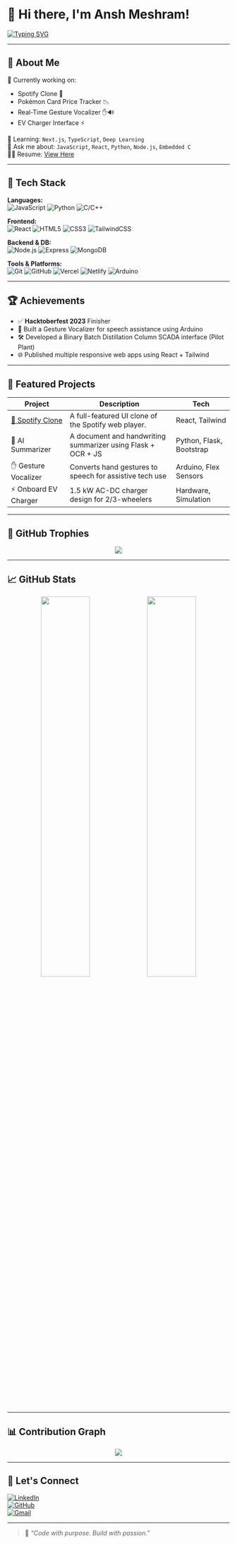 # 👋 Hi there, I'm Ansh Meshram!

[![Typing SVG](https://readme-typing-svg.demolab.com?font=Fira+Code&weight=500&size=24&pause=1000&center=true&width=435&lines=Passionate+Full-Stack+Developer;AI%2FML+Explorer+%7C+COEP;Loves+building+with+React+%7C+Node.js)](https://github.com/AnshMeshram)

---

## 🧠 About Me

🔭 Currently working on:  
- Spotify Clone 🎵  
- Pokémon Card Price Tracker 📉  
- Real-Time Gesture Vocalizer ✋🔊  
- EV Charger Interface ⚡

🌱 Learning: `Next.js`, `TypeScript`, `Deep Learning`  
💬 Ask me about: `JavaScript`, `React`, `Python`, `Node.js`, `Embedded C`  
🧑‍💼 Resume: [View Here](#) <!-- Add your hosted resume link -->

---

## 🚀 Tech Stack

**Languages:**  
![JavaScript](https://img.shields.io/badge/-JavaScript-black?style=flat-square&logo=javascript) ![Python](https://img.shields.io/badge/-Python-black?style=flat-square&logo=python) ![C/C++](https://img.shields.io/badge/-C/C++-black?style=flat-square&logo=c)

**Frontend:**  
![React](https://img.shields.io/badge/-React-black?style=flat-square&logo=react) ![HTML5](https://img.shields.io/badge/-HTML5-black?style=flat-square&logo=html5) ![CSS3](https://img.shields.io/badge/-CSS3-black?style=flat-square&logo=css3) ![TailwindCSS](https://img.shields.io/badge/-TailwindCSS-black?style=flat-square&logo=tailwind-css)

**Backend & DB:**  
![Node.js](https://img.shields.io/badge/-Node.js-black?style=flat-square&logo=node.js) ![Express](https://img.shields.io/badge/-Express-black?style=flat-square&logo=express) ![MongoDB](https://img.shields.io/badge/-MongoDB-black?style=flat-square&logo=mongodb)

**Tools & Platforms:**  
![Git](https://img.shields.io/badge/-Git-black?style=flat-square&logo=git) ![GitHub](https://img.shields.io/badge/-GitHub-black?style=flat-square&logo=github) ![Vercel](https://img.shields.io/badge/-Vercel-black?style=flat-square&logo=vercel) ![Netlify](https://img.shields.io/badge/-Netlify-black?style=flat-square&logo=netlify) ![Arduino](https://img.shields.io/badge/-Arduino-black?style=flat-square&logo=arduino)

---

## 🏆 Achievements

- ✅ **Hacktoberfest 2023** Finisher  
- 🔌 Built a Gesture Vocalizer for speech assistance using Arduino  
- 🛠️ Developed a Binary Batch Distillation Column SCADA interface (Pilot Plant)  
- 🌐 Published multiple responsive web apps using React + Tailwind  

---

## 📌 Featured Projects

| Project | Description | Tech |
|--------|-------------|------|
| [🎵 Spotify Clone](https://github.com/AnshMeshram/spotify-clone) | A full-featured UI clone of the Spotify web player. | React, Tailwind |
| 🧠 AI Summarizer | A document and handwriting summarizer using Flask + OCR + JS | Python, Flask, Bootstrap |
| ✋ Gesture Vocalizer | Converts hand gestures to speech for assistive tech use | Arduino, Flex Sensors |
| ⚡ Onboard EV Charger | 1.5 kW AC-DC charger design for 2/3-wheelers | Hardware, Simulation |

---

## 🏅 GitHub Trophies

<p align="center">
  <img src="https://github-profile-trophy.vercel.app/?username=AnshMeshram&theme=radical&no-frame=true&row=1&column=7" />
</p>

---

## 📈 GitHub Stats

<p align="center">
  <img src="https://github-readme-stats.vercel.app/api?username=AnshMeshram&show_icons=true&theme=radical" width="47%" />
  <img src="https://github-readme-streak-stats.herokuapp.com/?user=AnshMeshram&theme=radical" width="47%" />
</p>

---

## 📊 Contribution Graph

<p align="center">
  <img src="https://github-readme-activity-graph.vercel.app/graph?username=AnshMeshram&theme=react-dark" />
</p>

---

## 🧭 Let's Connect

[![LinkedIn](https://img.shields.io/badge/-LinkedIn-0A66C2?style=flat-square&logo=linkedin&logoColor=white)](https://www.linkedin.com/in/anshmeshram/)  
[![GitHub](https://img.shields.io/badge/-GitHub-333?style=flat-square&logo=github&logoColor=white)](https://github.com/AnshMeshram)  
[![Gmail](https://img.shields.io/badge/-Gmail-red?style=flat-square&logo=gmail&logoColor=white)](mailto:anshmeshram2003@gmail.com)

---

> 🚀 *"Code with purpose. Build with passion."*
